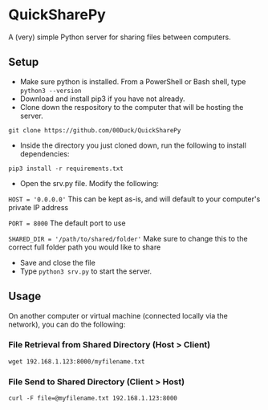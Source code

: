 # QuickSharePy
A (very) simple Python server for sharing files between computers.

## Setup

- Make sure python is installed. From a PowerShell or Bash shell, type `python3 --version`
- Download and install pip3 if you have not already.
- Clone down the respository to the computer that will be hosting the server.

`git clone https://github.com/00Duck/QuickSharePy`

- Inside the directory you just cloned down, run the following to install dependencies:

`pip3 install -r requirements.txt`

- Open the srv.py file. Modify the following:

`HOST = '0.0.0.0'`  This can be kept as-is, and will default to your computer's private IP address

`PORT = 8000` The default port to use

`SHARED_DIR = '/path/to/shared/folder'` Make sure to change this to the correct full folder path you would like to share

- Save and close the file
- Type `python3 srv.py` to start the server.

## Usage

On another computer or virtual machine (connected locally via the network), you can do the following:

### File Retrieval from Shared Directory (Host > Client)

`wget 192.168.1.123:8000/myfilename.txt`

### File Send to Shared Directory (Client > Host)

`curl -F file=@myfilename.txt 192.168.1.123:8000`